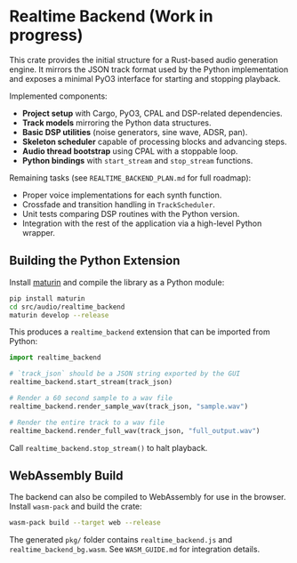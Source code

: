 # Realtime Backend (Work in progress)

This crate provides the initial structure for a Rust-based audio generation engine.
It mirrors the JSON track format used by the Python implementation and exposes a
minimal PyO3 interface for starting and stopping playback.

Implemented components:

- **Project setup** with Cargo, PyO3, CPAL and DSP-related dependencies.
- **Track models** mirroring the Python data structures.
- **Basic DSP utilities** (noise generators, sine wave, ADSR, pan).
- **Skeleton scheduler** capable of processing blocks and advancing steps.
- **Audio thread bootstrap** using CPAL with a stoppable loop.
- **Python bindings** with `start_stream` and `stop_stream` functions.

Remaining tasks (see `REALTIME_BACKEND_PLAN.md` for full roadmap):

- Proper voice implementations for each synth function.
- Crossfade and transition handling in `TrackScheduler`.
- Unit tests comparing DSP routines with the Python version.
- Integration with the rest of the application via a high-level Python wrapper.

## Building the Python Extension

Install [maturin](https://github.com/PyO3/maturin) and compile the library as a Python module:

```bash
pip install maturin
cd src/audio/realtime_backend
maturin develop --release
```

This produces a `realtime_backend` extension that can be imported from Python:

```python
import realtime_backend

# `track_json` should be a JSON string exported by the GUI
realtime_backend.start_stream(track_json)

# Render a 60 second sample to a wav file
realtime_backend.render_sample_wav(track_json, "sample.wav")

# Render the entire track to a wav file
realtime_backend.render_full_wav(track_json, "full_output.wav")
```

Call `realtime_backend.stop_stream()` to halt playback.

## WebAssembly Build

The backend can also be compiled to WebAssembly for use in the browser.
Install `wasm-pack` and build the crate:

```bash
wasm-pack build --target web --release
```

The generated `pkg/` folder contains `realtime_backend.js` and `realtime_backend_bg.wasm`.  See `WASM_GUIDE.md` for integration details.
